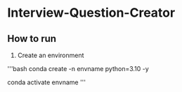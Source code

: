 # Interview-Question-Creator

## How to run

1. Create an environment

'''bash
conda create -n envname python=3.10 -y

conda activate envname
'''

